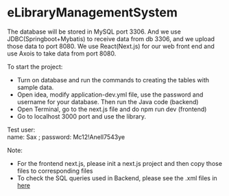 # eLibraryManagementSystem

The database will be stored in MySQL port 3306. And we use JDBC(Springboot+Mybatis) to receive data from db 3306, and we upload those data to port 8080. We use React(Next.js) for our web front end and use Axois to take data from port 8080.

To start the project:
* Turn on database and run the commands to creating the tables with sample data.
* Open idea, modify application-dev.yml file, use the password and username for your database. Then run the Java code (backend)
* Open Terminal, go to the next.js file and do npm run dev (frontend)
* Go to localhost 3000 port and use the library.

Test user:  
name: Sax ; password: Mc12!Anell7543ye

Note:
* For the frontend next.js, please init a next.js project and then copy those files to corresponding files
* To check the SQL queries used in Backend, please see the .xml files in [here](https://github.com/Kassaking7/eLibraryManagementSystem/tree/main/LibraryBackend/src/main/resources/mapper)
